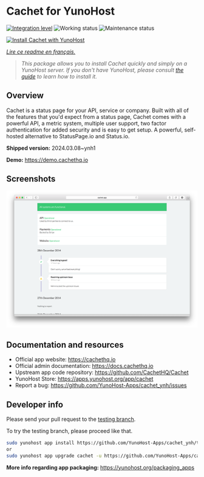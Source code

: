 <!--
N.B.: This README was automatically generated by https://github.com/YunoHost/apps/tree/master/tools/readme_generator
It shall NOT be edited by hand.
-->

# Cachet for YunoHost

[![Integration level](https://dash.yunohost.org/integration/cachet.svg)](https://dash.yunohost.org/appci/app/cachet) ![Working status](https://ci-apps.yunohost.org/ci/badges/cachet.status.svg) ![Maintenance status](https://ci-apps.yunohost.org/ci/badges/cachet.maintain.svg)

[![Install Cachet with YunoHost](https://install-app.yunohost.org/install-with-yunohost.svg)](https://install-app.yunohost.org/?app=cachet)

*[Lire ce readme en français.](./README_fr.md)*

> *This package allows you to install Cachet quickly and simply on a YunoHost server.
If you don't have YunoHost, please consult [the guide](https://yunohost.org/#/install) to learn how to install it.*

## Overview

Cachet is a status page for your API, service or company. Built with all of the features that you'd expect from a status page, Cachet comes with a powerful API, a metric system, multiple user support, two factor authentication for added security and is easy to get setup. A powerful, self-hosted alternative to StatusPage.io and Status.io.

**Shipped version:** 2024.03.08~ynh1

**Demo:** <https://demo.cachethq.io>

## Screenshots

![Screenshot of Cachet](./doc/screenshots/main-interface.png)

## Documentation and resources

- Official app website: <https://cachethq.io>
- Official admin documentation: <https://docs.cachethq.io>
- Upstream app code repository: <https://github.com/CachetHQ/Cachet>
- YunoHost Store: <https://apps.yunohost.org/app/cachet>
- Report a bug: <https://github.com/YunoHost-Apps/cachet_ynh/issues>

## Developer info

Please send your pull request to the [testing branch](https://github.com/YunoHost-Apps/cachet_ynh/tree/testing).

To try the testing branch, please proceed like that.

``` bash
sudo yunohost app install https://github.com/YunoHost-Apps/cachet_ynh/tree/testing --debug
or
sudo yunohost app upgrade cachet -u https://github.com/YunoHost-Apps/cachet_ynh/tree/testing --debug
```

**More info regarding app packaging:** <https://yunohost.org/packaging_apps>
